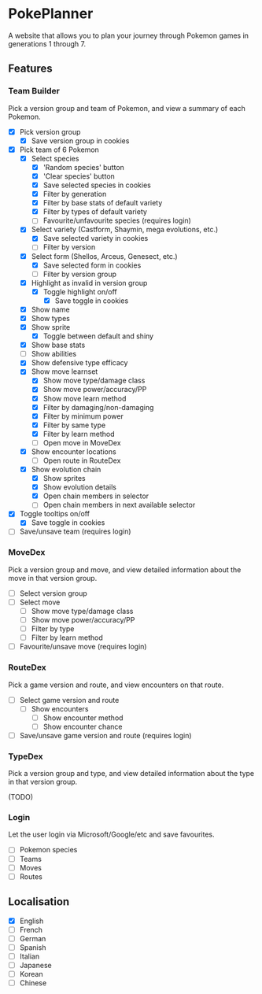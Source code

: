 # PokePlanner

A website that allows you to plan your journey through Pokemon games in generations 1 through 7.

## Features

### Team Builder

Pick a version group and team of Pokemon, and view a summary of each Pokemon.

* [x] Pick version group
  * [x] Save version group in cookies
* [x] Pick team of 6 Pokemon
  * [x] Select species
    * [x] 'Random species' button
    * [x] 'Clear species' button
    * [x] Save selected species in cookies
    * [x] Filter by generation
    * [x] Filter by base stats of default variety
    * [x] Filter by types of default variety
    * [ ] Favourite/unfavourite species (requires login)
  * [x] Select variety (Castform, Shaymin, mega evolutions, etc.)
    * [x] Save selected variety in cookies
    * [ ] Filter by version
  * [x] Select form (Shellos, Arceus, Genesect, etc.)
    * [x] Save selected form in cookies
    * [ ] Filter by version group
  * [x] Highlight as invalid in version group
    * [x] Toggle highlight on/off
      * [x] Save toggle in cookies
  * [x] Show name
  * [x] Show types
  * [x] Show sprite
    * [x] Toggle between default and shiny
  * [x] Show base stats
  * [ ] Show abilities
  * [x] Show defensive type efficacy
  * [x] Show move learnset
    * [x] Show move type/damage class
    * [x] Show move power/accuracy/PP
    * [x] Show move learn method
    * [x] Filter by damaging/non-damaging
    * [x] Filter by minimum power
    * [x] Filter by same type
    * [x] Filter by learn method
    * [ ] Open move in MoveDex
  * [x] Show encounter locations
    * [ ] Open route in RouteDex
  * [x] Show evolution chain
    * [x] Show sprites
    * [x] Show evolution details
    * [x] Open chain members in selector
    * [ ] Open chain members in next available selector
* [x] Toggle tooltips on/off
  * [x] Save toggle in cookies
* [ ] Save/unsave team (requires login)

### MoveDex

Pick a version group and move, and view detailed information about the move in that version group.

* [ ] Select version group
* [ ] Select move
  * [ ] Show move type/damage class
  * [ ] Show move power/accuracy/PP
  * [ ] Filter by type
  * [ ] Filter by learn method
* [ ] Favourite/unsave move (requires login)

### RouteDex

Pick a game version and route, and view encounters on that route.

* [ ] Select game version and route
  * [ ] Show encounters
    * [ ] Show encounter method
    * [ ] Show encounter chance
* [ ] Save/unsave game version and route (requires login)

### TypeDex

Pick a version group and type, and view detailed information about the type in that version group.

(TODO)

### Login

Let the user login via Microsoft/Google/etc and save favourites.

* [ ] Pokemon species
* [ ] Teams
* [ ] Moves
* [ ] Routes

## Localisation

* [x] English
* [ ] French
* [ ] German
* [ ] Spanish
* [ ] Italian
* [ ] Japanese
* [ ] Korean
* [ ] Chinese